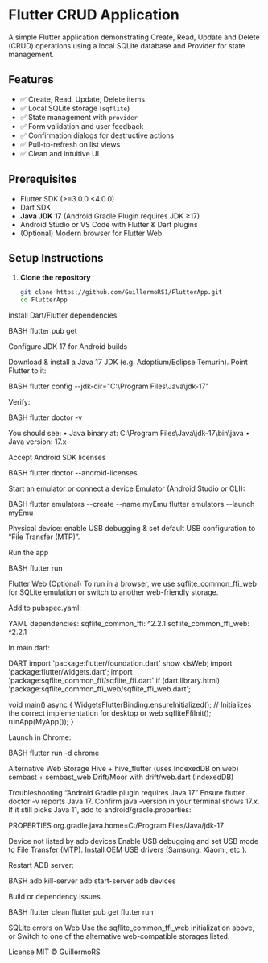 # Flutter CRUD Application

A simple Flutter application demonstrating Create, Read, Update and Delete (CRUD) operations using a local SQLite database and Provider for state management.

## Features

- ✅ Create, Read, Update, Delete items  
- ✅ Local SQLite storage (`sqflite`)  
- ✅ State management with `provider`  
- ✅ Form validation and user feedback  
- ✅ Confirmation dialogs for destructive actions  
- ✅ Pull-to-refresh on list views  
- ✅ Clean and intuitive UI

## Prerequisites

- Flutter SDK (>=3.0.0 <4.0.0)  
- Dart SDK  
- **Java JDK 17** (Android Gradle Plugin requires JDK ≥17)  
- Android Studio or VS Code with Flutter & Dart plugins  
- (Optional) Modern browser for Flutter Web

## Setup Instructions

1. **Clone the repository**  
   ```bash
   git clone https://github.com/GuillermoRS1/FlutterApp.git
   cd FlutterApp
Install Dart/Flutter dependencies

BASH
flutter pub get

Configure JDK 17 for Android builds

Download & install a Java 17 JDK (e.g. Adoptium/Eclipse Temurin).
Point Flutter to it:

BASH
flutter config --jdk-dir="C:\Program Files\Java\jdk-17"

Verify:

BASH
flutter doctor -v

You should see:
• Java binary at: C:\Program Files\Java\jdk-17\bin\java
• Java version: 17.x

Accept Android SDK licenses

BASH
flutter doctor --android-licenses

Start an emulator or connect a device
Emulator (Android Studio or CLI):

BASH
flutter emulators --create --name myEmu
flutter emulators --launch myEmu

Physical device: enable USB debugging & set default USB configuration to “File Transfer (MTP)”.

Run the app

BASH
flutter run

Flutter Web (Optional)
To run in a browser, we use sqflite_common_ffi_web for SQLite emulation or switch to another web-friendly storage.

Add to pubspec.yaml:

YAML
dependencies:
  sqflite_common_ffi: ^2.2.1
  sqflite_common_ffi_web: ^2.2.1
  
In main.dart:

DART
import 'package:flutter/foundation.dart' show kIsWeb;
import 'package:flutter/widgets.dart';
import 'package:sqflite_common_ffi/sqflite_ffi.dart'
  if (dart.library.html) 'package:sqflite_common_ffi_web/sqflite_ffi_web.dart';

void main() async {
  WidgetsFlutterBinding.ensureInitialized();
  // Initializes the correct implementation for desktop or web
  sqfliteFfiInit();
  runApp(MyApp());
}

Launch in Chrome:

BASH
flutter run -d chrome

Alternative Web Storage
Hive + hive_flutter (uses IndexedDB on web)
sembast + sembast_web
Drift/Moor with drift/web.dart (IndexedDB)

Troubleshooting
“Android Gradle plugin requires Java 17”
Ensure flutter doctor -v reports Java 17.
Confirm java -version in your terminal shows 17.x.
If it still picks Java 11, add to android/gradle.properties:

PROPERTIES
org.gradle.java.home=C:/Program Files/Java/jdk-17

Device not listed by adb devices
Enable USB debugging and set USB mode to File Transfer (MTP).
Install OEM USB drivers (Samsung, Xiaomi, etc.).

Restart ADB server:

BASH
adb kill-server
adb start-server
adb devices

Build or dependency issues

BASH
flutter clean
flutter pub get
flutter run

SQLite errors on Web
Use the sqflite_common_ffi_web initialization above, or
Switch to one of the alternative web-compatible storages listed.

License
MIT © GuillermoRS
